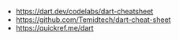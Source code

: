 - https://dart.dev/codelabs/dart-cheatsheet
- https://github.com/Temidtech/dart-cheat-sheet
- https://quickref.me/dart
